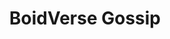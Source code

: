---
title: BoidVerse Gossip
lang: en-US
lastUpdated: false
layout: home
hero:
  text: "Metaverse that makes a difference"
  tagline: To be one with nature is to be one with the Boid. - Cador, The First of the Bonded.
  actions:
    - theme: brand
      text: Lore
      link: /introduction/
    - theme: alt
      text: BoidApp
      link: https://frontier.boid.com
---